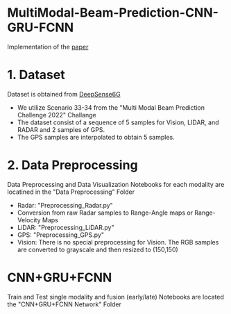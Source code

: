 # MultiModal-Beam-Prediction-CNN-GRU-FCNN
Implementation of the [paper](https://ieeexplore.ieee.org/document/10636967)
# 1. Dataset 
Dataset is obtained from [DeepSense6G](https://www.deepsense6g.net/challenge2022/)
- We utilize Scenario 33-34 from the "Multi Modal Beam Prediction Challenge 2022" Challange
- The dataset consist of a sequence of 5 samples for Vision, LIDAR, and RADAR and 2 samples of GPS.
- The GPS samples are interpolated to obtain 5 samples. 
# 2. Data Preprocessing
Data Preprocessing and Data Visualization Notebooks for each modality are locatined in the "Data Preprocessing" Folder
- Radar:  "Preprocessing_Radar.py"
-   Conversion from raw Radar samples to Range-Angle maps or Range-Velocity Maps
- LiDAR: "Preprocessing_LiDAR.py"
- GPS: "Preprocessing_GPS.py"
- Vision: There is no special preprocessing for Vision. The RGB samples are converted to grayscale and then resized to (150,150)
# CNN+GRU+FCNN
Train and Test single modality and fusion (early/late) Notebooks are located the "CNN+GRU+FCNN Network" Folder
